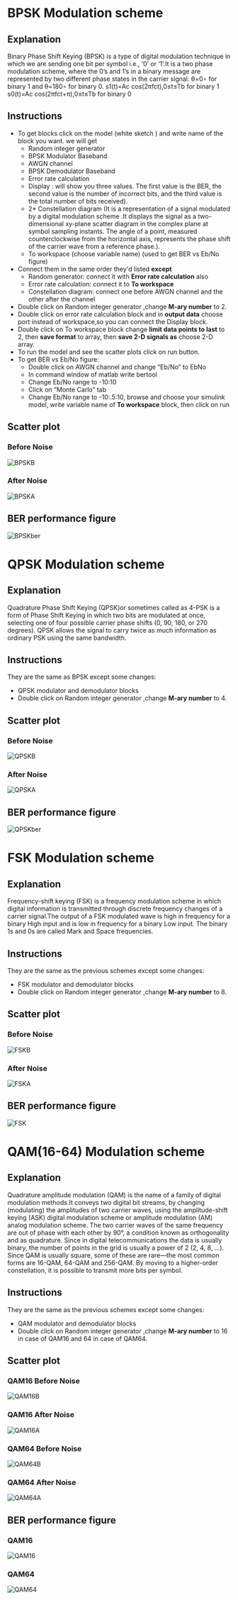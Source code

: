# BPSK Modulation scheme
## Explanation
Binary Phase Shift Keying (BPSK) is a type of digital modulation technique in which we are sending one bit per symbol i.e., ‘0’ or ‘1’.It is a two phase modulation scheme, where the 0’s and 1’s in a binary message are represented by two different phase states in the carrier signal: θ=0∘ for binary 1 and θ=180∘ for binary 0.
s1(t)=Ac cos(2πfct),0≤t≤Tb for binary 1
s0(t)=Ac cos(2πfct+π),0≤t≤Tb for binary 0
        


## Instructions
- To get blocks click on the model (white sketch ) and write name of the block you want. we will get 
  - Random integer generator   
  - BPSK Modulator Baseband
  - AWGN channel
  - BPSK Demodulator Baseband
  - Error rate calculation
  - Display : will show you three values. The first value is the BER, the second value is the number of incorrect bits, and the               third value is the total number of bits received).
  - 2* Constellation diagram (It is a representation of a signal modulated by a digital modulation scheme .It displays the signal as a two-dimensional xy-plane scatter diagram in the complex plane at symbol sampling instants. The angle of a point, measured counterclockwise from the horizontal axis, represents the phase shift of the carrier wave from a reference phase.).
  - To workspace (choose variable name) (used to get BER vs Eb/No figure)
- Connect them in the same order they'd listed **except**
  - Random generator: connect it with **Error rate calculation** also
  - Error rate calculation: connect it to **To workspace** 
  - Constellation diagram: connect one before AWGN channel and the other after the channel
- Double click on Random integer generator ,change **M-ary number** to 2.
- Double click on error rate calculation block and in **output data** choose port instead of workspace,so you can connect the               Display block.
- Double click on To workspace block change **limit data points to last** to 2, then **save format** to array, 
  then **save 2-D signals as** choose 2-D array.
- To run the model and see the scatter plots click on run button.
- To get BER vs Eb/No figure:
  - Double click on AWGN channel and change “Eb/No” to EbNo
  - In command window of matlab write bertool 
  - Change Eb/No range to -10:10
  - Click on “Monte Carlo” tab
  - Change Eb/No range to -10:.5:10, browse and choose your simulink model, write variable name of **To workspace** block,  then click on run
  
## Scatter plot
### Before Noise
![BPSKB](https://github.com/marynader6/commProject-Spring2019/blob/master/BPSKB.PNG)
### After Noise
![BPSKA](https://github.com/marynader6/commProject-Spring2019/blob/master/BPSKAfter.PNG)

## BER performance figure
![BPSKber](https://github.com/marynader6/commProject-Spring2019/blob/master/BPSK.png)

# QPSK Modulation scheme
## Explanation
Quadrature Phase Shift Keying (QPSK)or sometimes called as 4-PSK is a form of Phase Shift Keying in which two bits are modulated at once, selecting one of four possible carrier phase shifts (0, 90, 180, or 270 degrees). QPSK allows the signal to carry twice as much information as ordinary PSK using the same bandwidth. 

## Instructions
They are the same as BPSK except some changes:
- QPSK modulator and demodulator blocks
- Double click on Random integer generator ,change **M-ary number** to 4.

## Scatter plot
### Before Noise
![QPSKB](https://github.com/marynader6/commProject-Spring2019/blob/master/QPSKB.PNG)
### After Noise
![QPSKA](https://github.com/marynader6/commProject-Spring2019/blob/master/QPSKA.PNG)

## BER performance figure
![QPSKber](https://github.com/marynader6/commProject-Spring2019/blob/master/QFSK.png)

# FSK Modulation scheme
## Explanation
Frequency-shift keying (FSK) is a frequency modulation scheme in which digital information is transmitted through discrete frequency changes of a carrier signal.The output of a FSK modulated wave is high in frequency for a binary High input and is low in frequency for a binary Low input. The binary 1s and 0s are called Mark and Space frequencies.

## Instructions
They are the same as the previous schemes except some changes:
- FSK modulator and demodulator blocks
- Double click on Random integer generator ,change **M-ary number** to 8.

## Scatter plot
### Before Noise
![FSKB](https://github.com/marynader6/commProject-Spring2019/blob/master/FSKB.png)
### After Noise
![FSKA](https://github.com/marynader6/commProject-Spring2019/blob/master/FSKA.png)

## BER performance figure
![FSK](https://github.com/marynader6/commProject-Spring2019/blob/master/FSK.png)


# QAM(16-64) Modulation scheme
## Explanation
Quadrature amplitude modulation (QAM) is the name of a family of digital modulation methods.It conveys two digital bit streams, by changing (modulating) the amplitudes of two carrier waves, using the amplitude-shift keying (ASK) digital modulation scheme or amplitude modulation (AM) analog modulation scheme. The two carrier waves of the same frequency are out of phase with each other by 90°, a condition known as orthogonality and as quadrature.  Since in digital telecommunications the data is usually binary, the number of points in the grid is usually a power of 2 (2, 4, 8, …). Since QAM is usually square, some of these are rare—the most common forms are 16-QAM, 64-QAM and 256-QAM. By moving to a higher-order constellation, it is possible to transmit more bits per symbol. 

## Instructions
They are the same as the previous schemes except some changes:
- QAM modulator and demodulator blocks
- Double click on Random integer generator ,change **M-ary number** to 16 in case of QAM16 and 64 in case of QAM64.

## Scatter plot
### QAM16 Before Noise
![QAM16B](https://github.com/marynader6/commProject-Spring2019/blob/master/QAM16B.png)
### QAM16 After Noise
![QAM16A](https://github.com/marynader6/commProject-Spring2019/blob/master/QAM16A.png)
### QAM64 Before Noise
![QAM64B](https://github.com/marynader6/commProject-Spring2019/blob/master/QAM64B.png)
### QAM64 After Noise
![QAM64A](https://github.com/marynader6/commProject-Spring2019/blob/master/QAM64A.png)

## BER performance figure
### QAM16
![QAM16](https://github.com/marynader6/commProject-Spring2019/blob/master/QAM.png)
### QAM64
![QAM64](https://github.com/marynader6/commProject-Spring2019/blob/master/QAMe.png)
